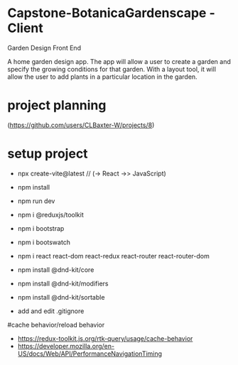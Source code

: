 # Capstone-BotanicaGardenscape - Client

Garden Design Front End

A home garden design app. The app will allow a user to create a garden and specify the growing conditions for that garden. With a layout tool, it will allow the user to add plants in a particular location in the garden.

# project planning

(https://github.com/users/CLBaxter-W/projects/8)

# setup project

- npx create-vite@latest // (-> React ->> JavaScript)
- npm install
- npm run dev

- npm i @reduxjs/toolkit
- npm i bootstrap
- npm i bootswatch
- npm i react react-dom react-redux react-router react-router-dom

- npm install @dnd-kit/core
- npm install @dnd-kit/modifiers
- npm install @dnd-kit/sortable

- add and edit .gitignore

#cache behavior/reload behavior

- https://redux-toolkit.js.org/rtk-query/usage/cache-behavior
- https://developer.mozilla.org/en-US/docs/Web/API/PerformanceNavigationTiming
